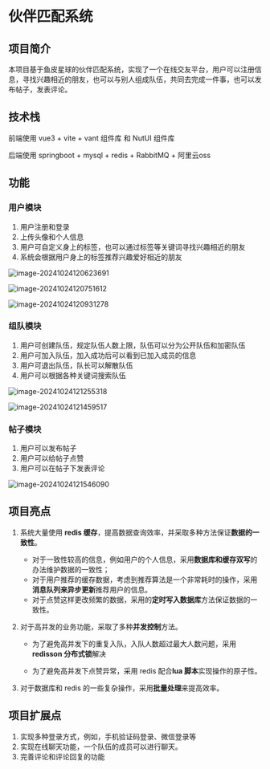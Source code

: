 # 伙伴匹配系统
## 项目简介
本项目基于鱼皮星球的伙伴匹配系统，实现了一个在线交友平台，用户可以注册信息，寻找兴趣相近的朋友，也可以与别人组成队伍，共同去完成一件事，也可以发布帖子，发表评论。

## 技术栈
前端使用 vue3 + vite + vant 组件库 和 NutUI 组件库

后端使用 springboot + mysql + redis + RabbitMQ + 阿里云oss

## 功能
### 用户模块
1. 用户注册和登录
2. 上传头像和个人信息
3. 用户可自定义身上的标签，也可以通过标签等关键词寻找兴趣相近的朋友
4. 系统会根据用户身上的标签推荐兴趣爱好相近的朋友

![image-20241024120623691](./img/image-20241024120623691.png)

![image-20241024120751612](./img/image-20241024120751612.png)

![image-20241024120931278](./img/image-20241024120931278.png)

### 组队模块
1. 用户可创建队伍，规定队伍人数上限，队伍可以分为公开队伍和加密队伍
2. 用户可加入队伍，加入成功后可以看到已加入成员的信息
3. 用户可退出队伍，队长可以解散队伍
4. 用户可以根据各种关键词搜索队伍

![image-20241024121255318](./img/image-20241024121255318.png)



![image-20241024121459517](./img/image-20241024121459517.png)

### 帖子模块
1. 用户可以发布帖子
2. 用户可以给帖子点赞
3. 用户可以在帖子下发表评论

![image-20241024121546090](./img/image-20241024121546090.png)


## 项目亮点
1. 系统大量使用 **redis 缓存**，提高数据查询效率，并采取多种方法保证**数据的一致性**。
   - 对于一致性较高的信息，例如用户的个人信息，采用**数据库和缓存双写**的办法维护数据的一致性；
   - 对于用户推荐的缓存数据，考虑到推荐算法是一个非常耗时的操作，采用**消息队列来异步更新**推荐用户的信息。
   - 对于点赞这样更改频繁的数据，采用的**定时写入数据库**方法保证数据的一致性。
   
2. 对于高并发的业务功能，采取了多种**并发控制**方法。

   - 为了避免高并发下的重复入队，入队人数超过最大人数问题，采用 **redisson 分布式锁**解决

   - 为了避免高并发下点赞异常，采用 redis 配合**lua 脚本**实现操作的原子性。

3. 对于数据库和 redis 的一些复杂操作，采用**批量处理**来提高效率。

## 项目扩展点

1.  实现多种登录方式，例如，手机验证码登录、微信登录等
2. 实现在线聊天功能，一个队伍的成员可以进行聊天。
3. 完善评论和评论回复的功能
